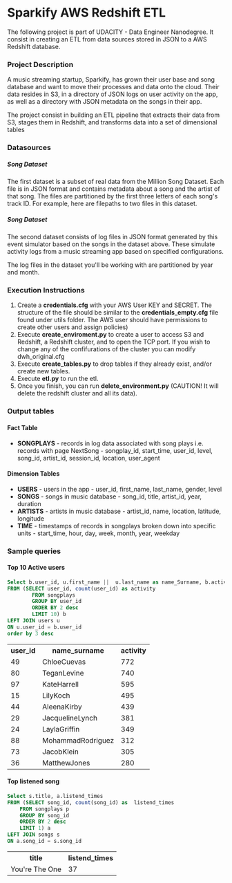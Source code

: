 # Sparkify AWS Redshift ETL

The following project is part of UDACITY - Data Engineer Nanodegree. It consist in creating an ETL from data sources stored in JSON to a AWS Redshift database. 


### Project Description

A music streaming startup, Sparkify, has grown their user base and song database and want to move their processes and data onto the cloud. Their data resides in S3, in a directory of JSON logs on user activity on the app, as well as a directory with JSON metadata on the songs in their app.

The project consist in building an ETL pipeline that extracts their data from S3, stages them in Redshift, and transforms data into a set of dimensional tables

### Datasources

##### Song Dataset
The first dataset is a subset of real data from the Million Song Dataset. Each file is in JSON format and contains metadata about a song and the artist of that song. The files are partitioned by the first three letters of each song's track ID. For example, here are filepaths to two files in this dataset.

##### Song Dataset
The second dataset consists of log files in JSON format generated by this event simulator based on the songs in the dataset above. These simulate activity logs from a music streaming app based on specified configurations.

The log files in the dataset you'll be working with are partitioned by year and month.


### Execution Instructions

1. Create a **credentials.cfg** with your AWS User KEY and SECRET. The structure of the file should be similar to the **credentials_empty.cfg** file found under utils folder. The AWS user should have permissions to create other users and assign policies) 
2. Execute **create_enviroment.py** to create a user to access S3 and Redshift, a Redshift cluster, and to open the TCP port. If you wish to change any of the confifurations of the cluster you can modify dwh_original.cfg
3. Execute **create_tables.py** to drop tables if they already exist, and/or create new tables.
4. Execute **etl.py** to run the etl.
5. Once you finish, you can run **delete_environment.py** (CAUTION! It will delete the redshift cluster and all its data).


### Output tables

#### Fact Table
 
- **SONGPLAYS** - records in log data associated with song plays i.e. records with page NextSong - songplay_id, start_time, user_id, level, song_id, artist_id, session_id, location, user_agent

#### Dimension Tables

- **USERS** - users in the app - user_id, first_name, last_name, gender, level
- **SONGS**  - songs in music database - song_id, title, artist_id, year, duration
- **ARTISTS** - artists in music database - artist_id, name, location, latitude, longitude
- **TIME** - timestamps of records in songplays broken down into specific units - start_time, hour, day, week, month, year, weekday

### Sample queries

#### Top 10  Active users
```sql
Select b.user_id, u.first_name ||  u.last_name as name_Surname, b.activity
FROM (SELECT user_id, count(user_id) as activity  
        FROM songplays 
        GROUP BY user_id 
        ORDER BY 2 desc
        LIMIT 10) b
LEFT JOIN users u
ON u.user_id = b.user_id
order by 3 desc
```
<table>
    <tr>
        <th>user_id</th>
        <th>name_surname</th>
        <th>activity</th>
    </tr>
    <tr>
        <td>49</td>
        <td>ChloeCuevas</td>
        <td>772</td>
    </tr>
    <tr>
        <td>80</td>
        <td>TeganLevine</td>
        <td>740</td>
    </tr>
    <tr>
        <td>97</td>
        <td>KateHarrell</td>
        <td>595</td>
    </tr>
    <tr>
        <td>15</td>
        <td>LilyKoch</td>
        <td>495</td>
    </tr>
    <tr>
        <td>44</td>
        <td>AleenaKirby</td>
        <td>439</td>
    </tr>
    <tr>
        <td>29</td>
        <td>JacquelineLynch</td>
        <td>381</td>
    </tr>
    <tr>
        <td>24</td>
        <td>LaylaGriffin</td>
        <td>349</td>
    </tr>
    <tr>
        <td>88</td>
        <td>MohammadRodriguez</td>
        <td>312</td>
    </tr>
    <tr>
        <td>73</td>
        <td>JacobKlein</td>
        <td>305</td>
    </tr>
    <tr>
        <td>36</td>
        <td>MatthewJones</td>
        <td>280</td>
    </tr>
</table>

#### Top listened song
```sql
Select s.title, a.listend_times
FROM (SELECT song_id, count(song_id) as  listend_times  
    FROM songplays p
    GROUP BY song_id 
    ORDER BY 2 desc
    LIMIT 1) a
LEFT JOIN songs s
ON a.song_id = s.song_id
```
<table>
    <tr>
        <th>title</th>
        <th>listend_times</th>
    </tr>
    <tr>
        <td>You&#x27;re The One</td>
        <td>37</td>
    </tr>
</table>